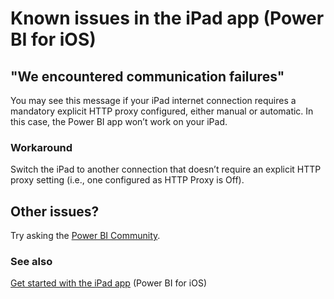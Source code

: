 <properties 
   pageTitle="Known issues in the iPad app"
   description="Known issues in the iPad app (Power BI for iOS)"
   services="powerbi" 
   documentationCenter="" 
   authors="maggiesMSFT" 
   manager="mblythe" 
   backup=""
   editor=""
   tags=""
   qualityFocus="no"
   qualityDate=""/>
 
<tags
   ms.service="powerbi"
   ms.devlang="NA"
   ms.topic="article"
   ms.tgt_pltfrm="NA"
   ms.workload="powerbi"
   ms.date="01/19/2017"
   ms.author="maggies"/>

# Known issues in the iPad app (Power BI for iOS)  

## "We encountered communication failures"  
You may see this message if your iPad internet connection requires a mandatory explicit HTTP proxy configured, either manual or automatic. In this case, the Power BI app won’t work on your iPad.

### Workaround  
Switch the iPad to another connection that doesn’t require an explicit HTTP proxy setting (i.e., one configured as HTTP Proxy is Off).  

## Other issues?
Try asking the [Power BI Community](http://community.powerbi.com/).

### See also  
[Get started with the iPad app](powerbi-mobile-iphone-app-get-started.md) (Power BI for iOS)  
